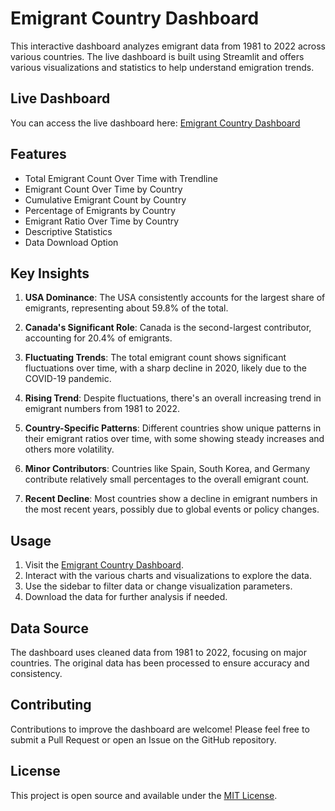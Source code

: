 # Emigrant Country Dashboard

This interactive dashboard analyzes emigrant data from 1981 to 2022 across various countries. The live dashboard is built using Streamlit and offers various visualizations and statistics to help understand emigration trends.

## Live Dashboard

You can access the live dashboard here: [Emigrant Country Dashboard](https://emigrant-country-dashboard.streamlit.app/)

## Features

- Total Emigrant Count Over Time with Trendline
- Emigrant Count Over Time by Country
- Cumulative Emigrant Count by Country
- Percentage of Emigrants by Country
- Emigrant Ratio Over Time by Country
- Descriptive Statistics
- Data Download Option

## Key Insights

1. **USA Dominance**: The USA consistently accounts for the largest share of emigrants, representing about 59.8% of the total.

2. **Canada's Significant Role**: Canada is the second-largest contributor, accounting for 20.4% of emigrants.

3. **Fluctuating Trends**: The total emigrant count shows significant fluctuations over time, with a sharp decline in 2020, likely due to the COVID-19 pandemic.

4. **Rising Trend**: Despite fluctuations, there's an overall increasing trend in emigrant numbers from 1981 to 2022.

5. **Country-Specific Patterns**: Different countries show unique patterns in their emigrant ratios over time, with some showing steady increases and others more volatility.

6. **Minor Contributors**: Countries like Spain, South Korea, and Germany contribute relatively small percentages to the overall emigrant count.

7. **Recent Decline**: Most countries show a decline in emigrant numbers in the most recent years, possibly due to global events or policy changes.

## Usage

1. Visit the [Emigrant Country Dashboard](https://emigrant-country-dashboard.streamlit.app/).
2. Interact with the various charts and visualizations to explore the data.
3. Use the sidebar to filter data or change visualization parameters.
4. Download the data for further analysis if needed.

## Data Source

The dashboard uses cleaned data from 1981 to 2022, focusing on major countries. The original data has been processed to ensure accuracy and consistency.

## Contributing

Contributions to improve the dashboard are welcome! Please feel free to submit a Pull Request or open an Issue on the GitHub repository.

## License

This project is open source and available under the [MIT License](LICENSE).
